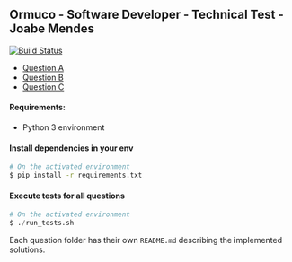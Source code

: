 ## Ormuco - Software Developer - Technical Test - Joabe Mendes

[![Build Status](https://travis-ci.com/JoabMendes/joabe_mendes_test.svg?token=YiXFcShY3q5wCAWymCUr&branch=master)](https://travis-ci.com/JoabMendes/joabe_mendes_test)


- [Question A](https://github.com/JoabMendes/joabe_mendes_test/tree/master/question_a)
- [Question B](https://github.com/JoabMendes/joabe_mendes_test/tree/master/question_b)
- [Question C](https://github.com/JoabMendes/joabe_mendes_test/tree/master/question_c)


#### Requirements:

- Python 3 environment


#### Install dependencies in your env

```bash
# On the activated environment
$ pip install -r requirements.txt 
``` 

#### Execute tests for all questions

```python
# On the activated environment
$ ./run_tests.sh
```

Each question folder has their own `README.md` describing the implemented solutions.